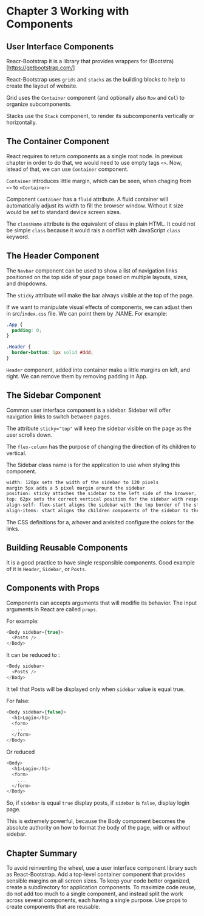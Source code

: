# Chapter 3 Working with Components

## User Interface Components

Reacr-Bootstrap it is a library that provides wrappers for (Bootstra)[https://getbootstrap.com/]

React-Bootstrap uses `grids` and `stacks` as the building blocks to help to create the layout of website. 

Grid uses the `Container` component (and optionally also `Row` and `Col`) to organize subcomponents.

Stacks use the `Stack` component, to render its subcomponents vertically or horizontally. 

## The Container Component

React requires to return components as a single root node. In previous chapter in order to do that, we would need to use empty tags `<>`. Now, istead of that, we can use `Container` component. 

`Container` introduces little margin, which can be seen, when chaging from `<>` to `<Container>`

Component `Container` has a `fluid` attribute. A fluid container will automatically adjust its width to fill the browser window. Without it size would be set to standard device screen sizes. 

The `className` attribute is the equivalent of class in plain HTML. It could not be simple `class` because it would rais a conflict with JavaScript `class` keyword.

## The Header Component

The `Navbar` component can be used to show a list of navigation links positioned on the top side of your page based on multiple layouts, sizes, and dropdowns.

The `sticky` attribute will make the bar always visible at the top of the page. 

If we want to manipulate visual effects of components, we can adjust then in src/`index.css` file. We can point them by .NAME. For example:

```css
.App {
  padding: 0;
}

.Header {
  border-bottom: 1px solid #ddd;
}
```

`Header` component, added into container make a little margins on left, and right. We can remove them by removing padding in App.

## The Sidebar Component

Common user interface component is a sidebar. Sidebar will offer navigation links to switch between pages. 

The attribute `sticky="top"` will keep the sidebar visible on the page as the user scrolls down. 

The `flex-column` has the purpose of changing the direction of its children to vertical. 

The Sidebar class name is for the application to use when styling this component. 

```css
width: 120px sets the width of the sidebar to 120 pixels
margin 5px adds a 5 pixel margin around the sidebar
position: sticky attaches the sidebar to the left side of the browser, so that it stays there when the user scrolls the content
top: 62px sets the correct vertical position for the sidebar with respect to the header
align-self: flex-start aligns the sidebar with the top border of the stack component
align-items: start aligns the children components of the sidebar to the left
```

The CSS definitions for a, a:hover and a:visited configure the colors for the links.

## Building Reusable Components

It is a good practice to have single responsible components. Good example of it is `Header`, `Sidebar`, or `Posts`. 

## Components with Props

Components can accepts arguments that will modifie its behavior. The input arguments in React are called `props`. 

For example: 

```js
<Body sidebar={true}>
  <Posts />
</Body>
```

It can be reduced to :

```js
<Body sidebar>
  <Posts />
</Body>
```

It tell that Posts will be displayed only when `sidebar` value is equal true.

For false: 

```js
<Body sidebar={false}>
  <h1>Login</h1>
  <form>
    ...
  </form>
</Body>
```

Or reduced

```js
<Body>
  <h1>Login</h1>
  <form>
    ...
  </form>
</Body>
```

So, if `sidebar` is equal `true` display posts, if `sidebar` is `false`, display login page. 

This is extremely powerful, because the Body component becomes the absolute authority on how to format the body of the page, with or without sidebar.


## Chapter Summary

To avoid reinventing the wheel, use a user interface component library such as React-Bootstrap.
Add a top-level container component that provides sensible margins on all screen sizes.
To keep your code better organized, create a subdirectory for application components.
To maximize code reuse, do not add too much to a single component, and instead split the work across several components, each having a single purpose.
Use props to create components that are reusable.